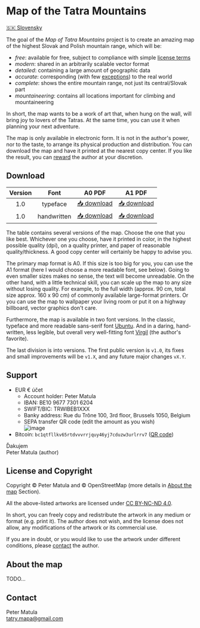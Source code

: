 # Map of the Tatra Mountains

[🇸🇰 Slovensky](README.md)

The goal of the *Map of Tatra Mountains* project is to create an amazing map of the highest Slovak and Polish mountain range, which will be:

* *free*: available for free, subject to compliance with simple [license terms](License-and-Copyright)
* *modern*: shared in an arbitrarily scalable vector format
* *detailed*: containing a large amount of geographic data
* *accurate*: corresponding (with few [exceptions](About-the-map)) to the real world
* *complete*: shows the entire mountain range, not just its central/Slovak part
* *mountaineering*: contains all locations important for climbing and mountaineering

In short, the map wants to be a work of art that, when hung on the wall, will bring joy to lovers of the Tatras. At the same time, you can use it when planning your next adventure.

The map is only available in electronic form. It is not in the author's power, nor to the taste, to arrange its physical production and distribution. You can download the map and have it printed at the nearest copy center. If you like the result, you can [reward](Support) the author at your discretion.

## Download

| Version | Font | A0 PDF | A1 PDF |
|  :---: | :---:|  :---: |  :---: |
|  1.0  | typeface |   [📥 download](https://github.com/PeterMatula/tatry/releases/download/v1.0/tatry-v1_0-ubuntu-A0.pdf)  |   [📥 download](https://github.com/PeterMatula/tatry/releases/download/v1.0/tatry-v1_0-ubuntu-A1.pdf)  |
|  1.0  | handwritten |   [📥 download](https://github.com/PeterMatula/tatry/releases/download/v1.0/tatry-v1_0-virgil-A0.pdf)  |   [📥 download](https://github.com/PeterMatula/tatry/releases/download/v1.0/tatry-v1_0-virgil-A1.pdf)  |

The table contains several versions of the map. Choose the one that you like best. Whichever one you choose, have it printed in color, in the highest possible quality (dpi), on a quality printer, and paper of reasonable quality/thickness. A good copy center will certainly be happy to advise you.

The primary map format is A0. If this size is too big for you, you can use the A1 format (here I would choose a more readable font, see below). Going to even smaller sizes makes no sense, the text will become unreadable. On the other hand, with a little technical skill, you can scale up the map to any size without losing quality. For example, to the full width (approx. 90 cm, total size approx. 160 x 90 cm) of commonly available large-format printers. Or you can use the map to wallpaper your living room or put it on a highway billboard, vector graphics don't care.

Furthermore, the map is available in two font versions. In the classic, typeface and more readable sans-serif font [Ubuntu](https://fonts.google.com/specimen/Ubuntu). And in a daring, hand-written, less legible, but overall very well-fitting font [Virgil](https://virgil.excalidraw.com/) (the author's favorite).

The last division is into versions. The first public version is `v1.0`, its fixes and small improvements will be `v1.X`, and any future major changes `vX.Y`.

## Support

* EUR € účet
   * Account holder: Peter Matula
   * IBAN: BE10 9677 7301 6204
   * SWIFT/BIC: TRWIBEB1XXX
   * Banky address: Rue du Trône 100, 3rd floor, Brussels 1050, Belgium
   * SEPA transfer QR code (edit the amount as you wish)\
     ![image](https://github.com/PeterMatula/tatry/assets/20342097/8f6cbe5b-1a64-479a-9bf1-3ee32def0504)
* Bitcoin: `bc1qtfllkv65rtdvvvrrjquy46yj7cduzw3urlrrv7` ([QR code](https://github.com/PeterMatula/tatras-map/assets/20342097/f3ba11ed-11ed-4e0b-b58c-b8a034e0e56f))


Ďakujem \
Peter Matula (author)

## License and Copyright

Copyright © Peter Matula and © OpenStreetMap (more details in [About the map](About-the-map) Section).

All the above-listed artworks are licensed under [CC BY-NC-ND 4.0](https://creativecommons.org/licenses/by-nc-nd/4.0/deed.en).

In short, you can freely copy and redistribute the artwork in any medium or format (e.g. print it). The author does not wish, and the license does not allow, any modifications of the artwork or its commercial use.

If you are in doubt, or you would like to use the artwork under different conditions, please [contact](#contact) the author.

## About the map

TODO...

## Contact

Peter Matula \
[tatry.mapa@gmail.com](mailto:tatry.mapa@gmail.com)
